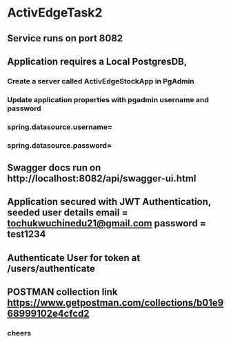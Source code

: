 # ActivEdgeTask2

## Service runs on port 8082

## Application requires a Local PostgresDB, 

### Create a server called ActivEdgeStockApp in PgAdmin 
### Update application properties with pgadmin username and password
### spring.datasource.username=
### spring.datasource.password=

## Swagger docs run on http://localhost:8082/api/swagger-ui.html 

## Application secured with JWT Authentication, seeded user details email = tochukwuchinedu21@gmail.com password = test1234

##  Authenticate User for token at /users/authenticate

## POSTMAN collection link https://www.getpostman.com/collections/b01e968999102e4cfcd2 

### cheers

